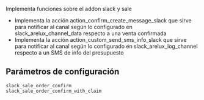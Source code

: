 Implementa funciones sobre el addon slack y sale

- Implementa la acción action_confirm_create_message_slack que sirve para notificar al canal según lo configurado en slack_arelux_channel_data respecto a una venta confirmada 
- Implementa la acción action_custom_send_sms_info_slack que sirve para notificar al canal según lo configurado en slack_arelux_log_channel respecto a un SMS de info del presupuesto

## Parámetros de configuración
```
slack_sale_order_confirm
slack_sale_order_confirm_with_claim
``` 
